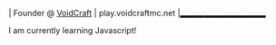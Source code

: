 | Founder @ [VoidCraft](https://shop.voidcraftmc.net)
| play.voidcraftmc.net
|▂▂▂▂▂▂▂▂▂▂▂▂▂▂

I am currently learning Javascript!
